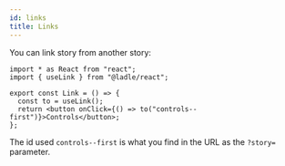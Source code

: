 ```yaml
---
id: links
title: Links
---
```


You can link story from another story:

```tsx
import * as React from "react";
import { useLink } from "@ladle/react";

export const Link = () => {
  const to = useLink();
  return <button onClick={() => to("controls--first")}>Controls</button>;
};
```

The id used `controls--first` is what you find in the URL as the `?story=` parameter.
